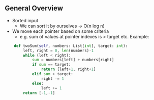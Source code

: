 ## General Overview
- Sorted input
	- We can sort it by ourselves -> O(n log n)
- We move each pointer based on some criteria
	- e.g. sum of values at pointer indexes is > target etc.
Example:
```python
    def twoSum(self, numbers: List[int], target: int):
        left, right = 0, len(numbers)-1
        while (left < right):
            sum = numbers[left] + numbers[right]
            if sum == target:
                return [left+1, right+1]
            elif sum > target:
                right -= 1
            else:
                left += 1
        return [-1,-1]
```
